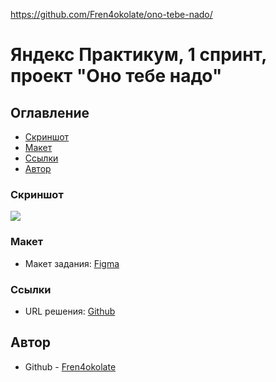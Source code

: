 https://github.com/Fren4okolate/ono-tebe-nado/

# Яндекс Практикум, 1 спринт, проект "Оно тебе надо"

## Оглавление

- [Скриншот](#скриншот)
- [Макет](#макет)
- [Ссылки](#ссылки)
- [Автор](#автор)

### Скриншот

![](screenshot.png)

### Макет

- Макет задания: [Figma]([https://www.figma.com/file/j0GR1cSFoZbUnNWNvpDapI](https://www.figma.com/design/8KwhMpv8qnDocX4NVFQBpn/Оно-тебе-надо?node-id=1-2&node-type=frame&t=CUXWIEs9yNwAPb0E-0))

### Ссылки

- URL решения: [Github](https://github.com/Fren4okolate/ono-tebe-nado/)

 ## Автор
 
  - Github - [Fren4okolate](https://github.com/Fren4okolate/)
